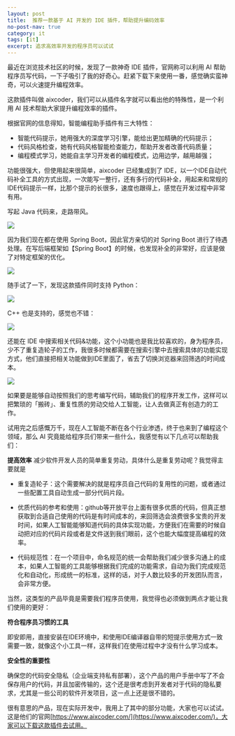 ```yaml
---
layout: post
title:  推荐一款基于 AI 开发的 IDE 插件，帮助提升编码效率
no-post-nav: true
category: it
tags: [it]
excerpt: 追求高效率开发的程序员可以试试
---
```


最近在浏览技术社区的时候，发现了一款神奇 IDE 插件，官网称可以利用 AI 帮助程序员写代码，一下子吸引了我的好奇心。赶紧下载下来使用一番，感觉确实蛮神奇，可以火速提升编程效率。

这款插件叫做 aixcoder，我们可以从插件名字就可以看出他的特殊性，是一个利用 AI 技术帮助大家提升编程效率的插件。

根据官网的信息得知，智能编程助手插件有三大特性：

- 智能代码提示，她用强大的深度学习引擎，能给出更加精确的代码提示；
- 代码风格检查，她有代码风格智能检查能力，帮助开发者改善代码质量；
- 编程模式学习，她能自主学习开发者的编程模式，边用边学，越用越强；

功能很强大，但使用起来很简单，aixcoder 已经集成到了 IDE，以一个IDE自动代码补全工具的方式出现，一次能写一整行，还有多行的代码补全，用起来和常规的IDE代码提示一样，比那个提示的长很多，速度也跟得上，感觉在开发过程中非常有用。

写起 Java 代码来，走路带风。

![](http://favorites.ren/assets/images/2019/it/ai1.gif)

因为我们现在都在使用 Spring Boot，因此官方亲切的对 Spring Boot 进行了待遇处理。在写后端框架如【Spring Boot】的时候，也发现补全的非常好，应该是做了对特定框架的优化。


![](http://favorites.ren/assets/images/2019/it/ai2.gif)

随手试了一下，发现这款插件同时支持 Python：

![](http://favorites.ren/assets/images/2019/it/ai3.gif)

C++ 也是支持的，感觉也不错：

![](http://favorites.ren/assets/images/2019/it/ai4.gif)

还能在 IDE 中搜索相关代码&功能，这个小功能也是我比较喜欢的，身为程序员，少不了重复造轮子的工作，我很多时候都需要在搜索引擎中去搜索具体的功能实现方式，他们直接把相关功能做到IDE里面了，省去了切换浏览器来回筛选的时间成本。

![](http://favorites.ren/assets/images/2019/it/ai5.gif)

如果要是能够自动按照我们的思考编写代码，辅助我们的程序开发工作，这样可以把繁琐的「搬砖」、重复性质的劳动交给人工智能，让人去做真正有创造力的工作。

试用完之后感慨万千，现在人工智能不断在各个行业渗透，终于也来到了编程这个领域，那么 AI 究竟能给程序员们带来一些什么，我感觉有以下几点可以帮助我们：

**提高效率** 减少软件开发人员的简单重复劳动，具体什么是重复劳动呢？我觉得主要就是

- 重复造轮子：这个需要解决的就是程序员自己代码的复用性的问题，或者通过一些配置工具自动生成一部分代码片段。

- 优质代码的参考和使用：github等开放平台上面有很多优质的代码，但真正想获取到合适自己使用的代码是有时间成本的，来回筛选会浪费很多宝贵的开发时间，如果人工智能能够知道代码的具体实现功能，方便我们在需要的时候自动把对应的代码片段或者是文件送到我们眼前，这个也能大幅度提高编程的效率。

- 代码规范性：在一个项目中，命名规范的统一会帮助我们减少很多沟通上的成本，如果人工智能的工具能够根据我们完成的功能需求，自动为我们完成规范化和自动化，形成统一的标准，这样的话，对于人数比较多的开发团队而言，会非常方便。

当然，这类型的产品毕竟是需要我们程序员使用，我觉得也必须做到两点才能让我们使用的更好：

**符合程序员习惯的工具**

即安即用，直接安装在IDE环境中，和使用IDE编译器自带的短提示使用方式一致需要一致，就像这个小工具一样，这样我们在使用过程中才没有什么学习成本。

**安全性的重要性**

确保您的代码安全隐私（企业端支持私有部署），这个产品的用户手册中写了不会保存用户的代码，并且加密传输的，这个还是很考虑到开发者对于代码的隐私要求，尤其是一些公司的软件开发项目，这一点上还是很不错的。

很有意思的产品，现在实际开发中，我用上了其中的部分功能，大家也可以试试。这是他们的官网[https://www.aixcoder.com/](https://www.aixcoder.com/)，大家可以下载这款插件去试用。